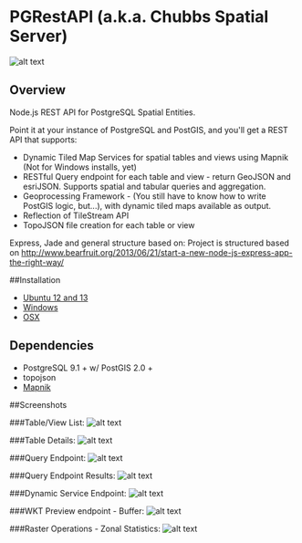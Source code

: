 PGRestAPI (a.k.a. Chubbs Spatial Server)
=========

![alt text](https://raw.github.com/spatialdev/PGRestAPI/master/docs/screens/logo.png "Logo")

## Overview

Node.js REST API for PostgreSQL Spatial Entities.

Point it at your instance of PostgreSQL and PostGIS,
and you'll get a REST API that supports:
* Dynamic Tiled Map Services for spatial tables and views using Mapnik (Not for Windows installs, yet)
* RESTful Query endpoint for each table and view - return GeoJSON and esriJSON.  Supports spatial and tabular queries and aggregation.
* Geoprocessing Framework - (You still have to know how to write PostGIS logic, but...), with dynamic tiled maps available as output.
* Reflection of TileStream API
* TopoJSON file creation for each table or view

Express, Jade and general structure based on:
Project is structured based on http://www.bearfruit.org/2013/06/21/start-a-new-node-js-express-app-the-right-way/

##Installation

* [Ubuntu 12 and 13](/docs/Ubuntu_Install.md)
* [Windows](/docs/Windows_Install.md)
* [OSX](/docs/OSX_Install.md)

## Dependencies

* PostgreSQL 9.1 + w/ PostGIS 2.0 +
* topojson
* [Mapnik](https://github.com/mapnik/mapnik)

##Screenshots


###Table/View List:
![alt text](https://raw.github.com/spatialdev/PGRestAPI/master/docs/screens/tablelist.png "Table List Screen")

###Table Details:
![alt text](https://raw.github.com/spatialdev/PGRestAPI/master/docs/screens/tabledetail.png "Table List Screen")

###Query Endpoint:
![alt text](https://raw.github.com/spatialdev/PGRestAPI/master/docs/screens/query.png "Query Endpoint")

###Query Endpoint Results:
![alt text](https://raw.github.com/spatialdev/PGRestAPI/master/docs/screens/query2.png "Query Endpoint Results")

###Dynamic Service Endpoint:
![alt text](https://raw.github.com/spatialdev/PGRestAPI/master/docs/screens/dynamic.png "Dynamic Map endpoint")

###WKT Preview endpoint - Buffer:
![alt text](https://raw.github.com/spatialdev/PGRestAPI/master/docs/screens/WKTPreview.png "WKT Preview")

###Raster Operations - Zonal Statistics:
![alt text](https://raw.github.com/spatialdev/PGRestAPI/master/docs/screens/raster.png "Raster Zonal Statistics")
